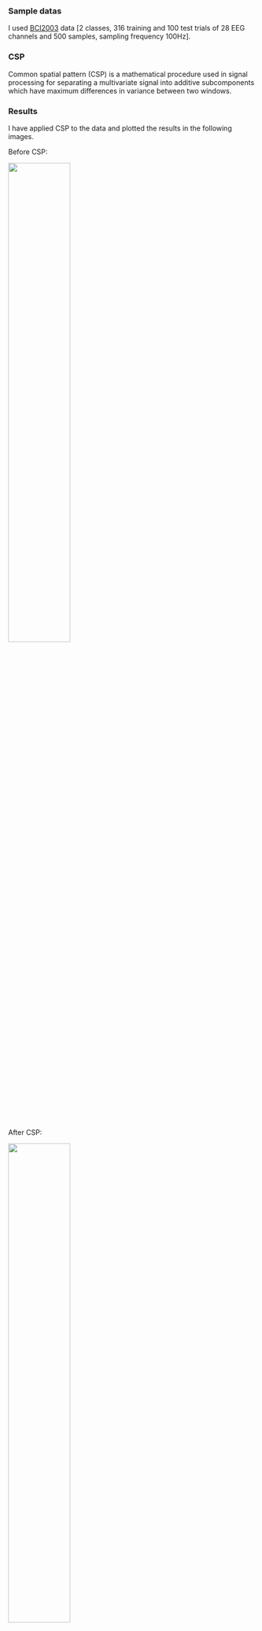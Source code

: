 ### Sample datas

I used [BCI2003](https://www.bbci.de/competition/iii/) data [2 classes, 316 training and 100 test trials of 28 EEG channels and 500 samples, sampling frequency 100Hz].

### CSP

Common spatial pattern (CSP) is a mathematical procedure used in signal processing for separating a multivariate signal into additive subcomponents which have maximum differences in variance between two windows.

### Results

I have applied CSP to the data and plotted the results in the following images.

<p align="center">
<p>Before CSP:</p>
<img src="https://user-images.githubusercontent.com/50844047/153436073-17065cee-d8d4-48ad-859f-28d481e256e2.png" width="50%">
</p>

<p align="center">
<p>After CSP:</p>
<img src="https://user-images.githubusercontent.com/50844047/153435979-e5144915-69b8-4cd3-9b21-df4297d55b37.png" width="50%">
</p>

The plots belong to the average of all trials and all channels of the data. As can be seen in the figures, after applying CSP, the classes have noticeable differences in time and time-frequency domains.

